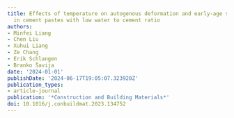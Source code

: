 ```yaml
---
title: Effects of temperature on autogenous deformation and early-age stress evolution
  in cement pastes with low water to cement ratio
authors:
- Minfei Liang
- Chen Liu
- Xuhui Liang
- Ze Chang
- Erik Schlangen
- Branko Šavija
date: '2024-01-01'
publishDate: '2024-06-17T19:05:07.323920Z'
publication_types:
- article-journal
publication: '*Construction and Building Materials*'
doi: 10.1016/j.conbuildmat.2023.134752
---
```


